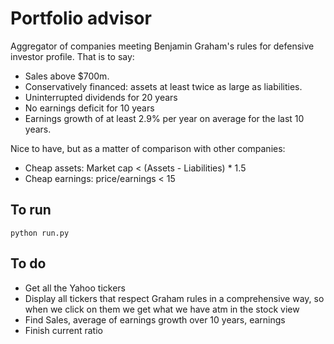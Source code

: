 # Portfolio advisor

Aggregator of companies meeting Benjamin Graham's rules for defensive investor profile. 
That is to say: 

 - Sales above $700m.
 - Conservatively financed: assets at least twice as large as liabilities.
 - Uninterrupted dividends for 20 years
 - No earnings deficit for 10 years
 - Earnings growth of at least 2.9% per year on average for the last 10 years.

Nice to have, but as a matter of comparison with other companies:
 - Cheap assets: Market cap < (Assets - Liabilities) * 1.5
 - Cheap earnings: price/earnings < 15
 
 ## To run
`python run.py`
 
 ## To do
  - Get all the Yahoo tickers
  - Display all tickers that respect Graham rules in a comprehensive way, 
  so when we click on them we get what we have atm in the stock view
  - Find Sales, average of earnings growth over 10 years, earnings
  - Finish current ratio